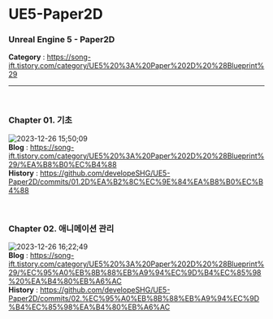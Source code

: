 # UE5-Paper2D
<h3>Unreal Engine 5 - Paper2D</h3>

<b>Category</b> : https://song-ift.tistory.com/category/UE5%20%3A%20Paper%202D%20%28Blueprint%29

<hr size="5">

<br><h3>Chapter 01. 기초</h3>

![2023-12-26 15;50;09](https://github.com/developeSHG/UE5-Paper2D/assets/79896868/1fb493ee-b06d-4286-8d39-ac91ff56cd27)
<br><b>Blog</b> : https://song-ift.tistory.com/category/UE5%20%3A%20Paper%202D%20%28Blueprint%29/%EA%B8%B0%EC%B4%88
<br><b>History</b> : https://github.com/developeSHG/UE5-Paper2D/commits/01.2D%EA%B2%8C%EC%9E%84%EA%B8%B0%EC%B4%88

<br><h3>Chapter 02. 애니메이션 관리</h3>
![2023-12-26 16;22;49](https://github.com/developeSHG/UE5-Paper2D/assets/79896868/3d57df84-1a65-4f87-81d8-a77e076243b0)
<br><b>Blog</b> : https://song-ift.tistory.com/category/UE5%20%3A%20Paper%202D%20%28Blueprint%29/%EC%95%A0%EB%8B%88%EB%A9%94%EC%9D%B4%EC%85%98%20%EA%B4%80%EB%A6%AC
<br><b>History</b> : https://github.com/developeSHG/UE5-Paper2D/commits/02.%EC%95%A0%EB%8B%88%EB%A9%94%EC%9D%B4%EC%85%98%EA%B4%80%EB%A6%AC

